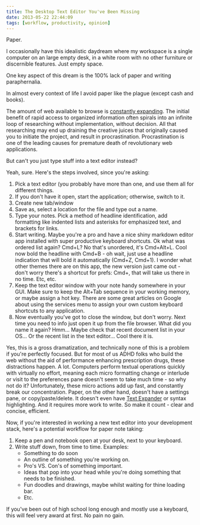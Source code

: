 ```yaml
---
title: The Desktop Text Editor You've Been Missing
date: 2013-05-22 22:44:09
tags: [workflow, productivity, opinion]
---
```


Paper.

I occasionally have this idealistic daydream where my workspace is a single computer on an large empty desk, in a white room with no other furniture or discernible features. Just empty space.

One key aspect of this dream is the 100% lack of paper and writing paraphernalia.

In almost every context of life I avoid paper like the plague (except cash and books). 

The amount of web available to browse is [constantly expanding](http://en.wikipedia.org/wiki/Metric_expansion_of_space).  The initial benefit of rapid access to organized information often spirals into an infinite loop of researching without implementation, without decision. All that researching may end up draining the creative juices that originally caused you to initiate the project, and result in procrastination. Procrastination is one of the leading causes for premature death of revolutionary web applications. 

But can't you just type stuff into a text editor instead?

Yeah, sure. Here's the steps involved, since you're asking:

1. Pick a text editor (you probably have more than one, and use them all for different things.
2. If you don't have it open, start the application; otherwise, switch to it. 
3. Create new tab/window 
4. Save as, select a location for the file and type out a name. 
5. Type your notes. Pick a method of headline identification, add formatting like indented lists and asterisks for emphasized text, and brackets for links. 
6. Start writing. Maybe you're a pro and have a nice shiny markdown editor app installed with super productive keyboard shortcuts. Ok what was ordered list again? Cmd+L? No that's unordered, it's Cmd+Alt+L. Cool now bold the headline with Cmd+B - oh wait, just use a headline indication that will bold it automatically (Cmd+Z, Cmd+1). I wonder what other themes there are on this app, the new version just came out - don't worry there's a shortcut for prefs: Cmd+, that will take us there in no time. Etc, etc. 
7. Keep the text editor window with your note handy somewhere in your GUI. Make sure to keep the Alt+Tab sequence in your working memory, or maybe assign a hot key. There are some great articles on Google about using the services menu to assign your own custom keyboard shortcuts to any application. 
8. Now eventually you've got to close the window, but don't worry. Next time you need to info just open it up from the file browser. What did you name it again? Hmm... Maybe check that recent document list in your OS... Or the recent list in the text editor... Cool there it is. 


Yes, this is a gross dramatization, and technically none of this is a problem if you're perfectly focused. But for most of us ADHD folks who build the web without the aid of performance enhancing prescription drugs, these distractions happen. A lot. Computers perform textual operations quickly with virtually no effort, meaning each micro formatting change or interlude or visit to the preferences pane doesn't seem to take much time - so why not do it? Unfortunately, these micro actions add up fast, and constantly break our concentration. Paper, on the other hand, doesn't have a settings pane, or copy/paste/delete. It doesn't even have [Text Expander](http://smilesoftware.com/TextExpander/index.html) or syntax highlighting. And it requires more work to write. So make it count - clear and concise, efficient. 

Now, if you're interested in working a new text editor into your development stack, here's a potential workflow for paper note taking:

1. Keep a pen and notebook open at your desk, next to your keyboard. 
2. Write stuff down, from time to time. Examples: 
   * Something to do soon
   * An outline of something you're working on. 
   * Pro's VS. Con's of something important.
   * Ideas that pop into your head while you're doing something that needs to be finished.
   * Fun doodles and drawings, maybe whilst waiting for thine loading bar.
   * Etc. 

If you've been out of high school long enough and mostly use a keyboard, this will feel very award at first. No pain no gain.
